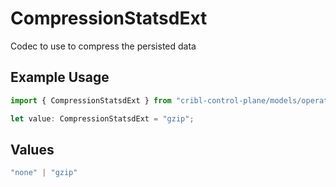 # CompressionStatsdExt

Codec to use to compress the persisted data

## Example Usage

```typescript
import { CompressionStatsdExt } from "cribl-control-plane/models/operations";

let value: CompressionStatsdExt = "gzip";
```

## Values

```typescript
"none" | "gzip"
```